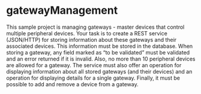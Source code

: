 # gatewayManagement
This sample project is managing gateways - master devices that control multiple peripheral devices. Your task is to create a REST service (JSON/HTTP) for storing information about these gateways and their associated devices. This information must be stored in the database. When storing a gateway, any field marked as “to be validated” must be validated and an error returned if it is invalid. Also, no more than 10 peripheral devices are allowed for a gateway. The service must also offer an operation for displaying information about all stored gateways (and their devices) and an operation for displaying details for a single gateway. Finally, it must be possible to add and remove a device from a gateway.

